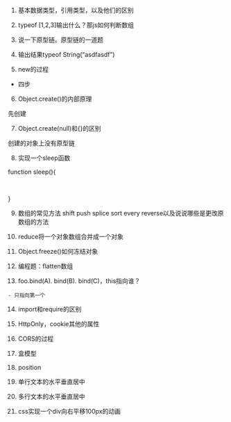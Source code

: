 



1. 基本数据类型，引用类型，以及他们的区别 

2.  typeof [1,2,3]输出什么？那js如何判断数组 

3.  说一下原型链。原型链的一道题 

4.  输出结果typeof String(“asdfasdf”) 

5.  new的过程 

   - 四步

6.  Object.create()的内部原理 

   先创建

7.  Object.create(null)和{}的区别  

   创建的对象上没有原型链

8.  实现一个sleep函数 

   function sleep(){

   ​	

   }

9.  数组的常见方法 shift push splice sort every reverse以及说说哪些是更改原数组的方法 

10.  reduce将一个对象数组合并成一个对象 

11.  Object.freeze()如何冻结对象 

12.  编程题：flatten数组 

13.  foo.bind(A). bind(B). bind(C)，this指向谁？ 

    - 只指向第一个

14.  import和require的区别 

15.  HttpOnly，cookie其他的属性 

16.  CORS的过程 

17.  盒模型 

18.  position 

19.  单行文本的水平垂直居中 

20.  多行文本的水平垂直居中 

21.  css实现一个div向右平移100px的动画 

      

      